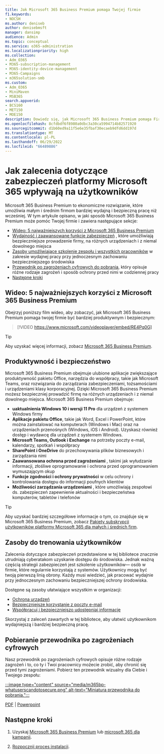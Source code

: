 ```yaml
---
title: Jak Microsoft 365 Business Premium pomaga Twojej firmie
f1.keywords:
- NOCSH
ms.author: deniseb
author: denisebmsft
manager: dansimp
audience: Admin
ms.topic: conceptual
ms.service: o365-administration
ms.localizationpriority: high
ms.collection:
- Adm_O365
- M365-subscription-management
- M365-identity-device-management
- M365-Campaigns
- m365solution-smb
ms.custom:
- Adm_O365
- MiniMaven
- MSB365
search.appverid:
- BCS160
- MET150
- MOE150
description: Dowiedz się, jak Microsoft 365 Business Premium pomaga Firmie w zapewnianiu produktywności i bezpieczeństwa.
ms.openlocfilehash: 8cfdbdf6f8980a0dbc3a30ca5994714b82571920
ms.sourcegitcommit: d1b60ed9a11f5e6e35fbaf30ecaeb9dfd6dd197d
ms.translationtype: MT
ms.contentlocale: pl-PL
ms.lasthandoff: 06/29/2022
ms.locfileid: "66489886"
---
```

# <a name="how-microsoft-365-security-recommendations-affect-your-users"></a>Jak zalecenia dotyczące zabezpieczeń platformy Microsoft 365 wpływają na użytkowników

Microsoft 365 Business Premium to ekonomiczne rozwiązanie, które umożliwia małym i średnim firmom bardziej wydajną i bezpieczną pracę niż wcześniej. W tym artykule opisano, w jaki sposób Microsoft 365 Business Premium może pomóc Twojej firmie i zawiera następujące sekcje:

- [Wideo: 5 najważniejszych korzyści z Microsoft 365 Business Premium](#video-top-5-benefits-of-microsoft-365-business-premium)
- [Wydajność i zaawansowane funkcje zabezpieczeń](#productivity-and-security) , które umożliwiają bezpieczniejsze prowadzenie firmy, na różnych urządzeniach i z niemal dowolnego miejsca
- [Zasoby umożliwiające szkolenie zespołu i wszystkich pracowników](#resources-to-train-your-users) w zakresie wydajnej pracy przy jednoczesnym zachowaniu bezpieczniejszego środowiska
- [Przewodnik po zagrożeniach cyfrowych do pobrania](#download-the-digital-threats-guide), który opisuje różne rodzaje zagrożeń i sposób ochrony przed nimi w codziennej pracy
- [Następne kroki](#next-steps)

## <a name="video-top-5-benefits-of-microsoft-365-business-premium"></a>Wideo: 5 najważniejszych korzyści z Microsoft 365 Business Premium

Obejrzyj poniższy film wideo, aby zobaczyć, jak Microsoft 365 Business Premium pomaga twojej firmie być bardziej produktywnym i bezpiecznym: <p>

> [!VIDEO https://www.microsoft.com/videoplayer/embed/RE4Pq0G]

> [!TIP]
> Aby uzyskać więcej informacji, zobacz [Microsoft 365 Business Premium](https://www.microsoft.com/microsoft-365/business/microsoft-365-business-premium?activetab=pivot:overviewtab).

## <a name="productivity-and-security"></a>Produktywność i bezpieczeństwo

Microsoft 365 Business Premium obejmuje ulubione aplikacje zwiększające produktywność pakietu Office, narzędzia do współpracy, takie jak Microsoft Teams, oraz rozwiązania do zarządzania zabezpieczeniami, tożsamościami i urządzeniami klasy korporacyjnej. Dzięki Microsoft 365 Business Premium możesz bezpieczniej prowadzić firmę na różnych urządzeniach i z niemal dowolnego miejsca. Microsoft 365 Business Premium obejmuje:

- **uaktualnienia Windows 10 i wersji 11 Pro** dla urządzeń z systemem Windows firmy
- **Aplikacje pakietu Office**, takie jak Word, Excel i PowerPoint, które można zainstalować na komputerach (Windows i Mac) oraz na urządzeniach przenośnych (Windows, iOS i Android). Uzyskasz również dostęp i wydawcę dla urządzeń z systemem Windows.
- **Microsoft Teams, Outlook i Exchange** na potrzeby poczty e-mail, kalendarzy, spotkań i współpracy
- **SharePoint i OneDrive** do przechowywania plików biznesowych i zarządzania nimi
- **Zaawansowana ochrona przed zagrożeniami** , takimi jak wyłudzanie informacji, złośliwe oprogramowanie i ochrona przed oprogramowaniem wymuszającym okup
- **Funkcje zgodności i ochrony prywatności** w celu ochrony i kontrolowania dostępu do informacji poufnych klientów
- **Możliwości zarządzania urządzeniami** , które umożliwiają zespołowi ds. zabezpieczeń zapewnienie aktualności i bezpieczeństwa komputerów, tabletów i telefonów

> [!TIP]
> Aby uzyskać bardziej szczegółowe informacje o tym, co znajduje się w Microsoft 365 Business Premium, zobacz [Pakiety subskrypcji użytkowników platformy Microsoft 365 dla małych i średnich firm](https://query.prod.cms.rt.microsoft.com/cms/api/am/binary/RWR6bM).

## <a name="resources-to-train-your-users"></a>Zasoby do trenowania użytkowników

Zalecenia dotyczące zabezpieczeń przedstawione w tej bibliotece znacznie utrudniają cyberatakom uzyskanie dostępu do środowiska. Jednak ważną częścią strategii zabezpieczeń jest szkolenie użytkowników&mdash; osób w firmie, które regularnie korzystają z systemów. Użytkownicy mogą być twoją pierwszą linią obrony. Każdy musi wiedzieć, jak pracować wydajnie przy jednoczesnym zachowaniu bezpieczniejszej ochrony środowiska. 

Dostępne są zasoby ułatwiające wszystkim w organizacji:

- [Ochrona urządzeń](m365bp-devices-overview.md)
- [Bezpieczniejsze korzystanie z poczty e-mail](m365bp-protect-email-overview.md)
- [Współpracuj i bezpieczniejszo udostępniaj informacje](m365bp-collaborate-share-securely.md)

Skorzystaj z zaleceń zawartych w tej bibliotece, aby ułatwić użytkownikom wydajniejszą i bardziej bezpieczną pracę.

## <a name="download-the-digital-threats-guide"></a>Pobieranie przewodnika po zagrożeniach cyfrowych

Nasz przewodnik po zagrożeniach cyfrowych opisuje różne rodzaje zagrożeń i to, co ty i Twoi pracownicy możecie zrobić, aby chronić się przed tymi zagrożeniami. Pobierz ten przewodnik wizualny dla Ciebie i Twojego zespołu:

[:::image type="content" source="media/m365bp-whatuserscandotosecure.png" alt-text="Miniatura przewodnika do pobrania.":::](https://download.microsoft.com/download/9/1/f/91fa8f24-9953-4f33-9d87-a95624db5e0b/M365BPWhatCanUsersDoToSecure.pdf)

[PDF](https://download.microsoft.com/download/9/1/f/91fa8f24-9953-4f33-9d87-a95624db5e0b/M365BPWhatCanUsersDoToSecure.pdf) |  [Powerpoint](https://download.microsoft.com/download/9/1/f/91fa8f24-9953-4f33-9d87-a95624db5e0b/M365BPWhatCanUsersDoToSecure.pptx)

## <a name="next-steps"></a>Następne kroki

1. Uzyskaj [Microsoft 365 Business Premium](get-microsoft-365-business-premium.md) lub [microsoft 365 dla kampanii](get-microsoft-365-campaigns.md).

2. [Rozpocznij proces instalacji](m365bp-setup-overview.md).
